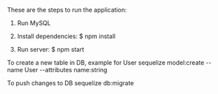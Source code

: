 These are the steps to run the application:

1. Run MySQL

2. Install dependencies: 
   $ npm install

3. Run server: 
   $ npm start

To create a new table in DB, example for User
sequelize model:create --name User --attributes name:string

To push changes to DB 
sequelize db:migrate
